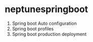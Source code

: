 # neptunespringboot
1. Spring boot Auto configuration
2. Spring boot profiles
3. Spring boot production deployment
